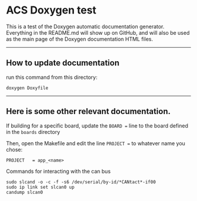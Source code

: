 # ACS Doxygen test

This is a test of the Doxygen automatic documentation generator.
Everything in the README.md will show up on GitHub, and will also
be used as the main page of the Doxygen documentation HTML files.

---------------------
## How to update documentation

run this command from this directory:
```
doxygen Doxyfile
```


---------------------
## Here is some other relevant documentation.

If building for a specific board, update the `BOARD =` line to the board
defined in the `boards` directory

Then, open the Makefile and edit the line `PROJECT =` to whatever name you chose:
```
PROJECT   = app_<name>
```

Commands for interacting with the can bus
```
sudo slcand -o -c -f -s6 /dev/serial/by-id/*CANtact*-if00
sudo ip link set slcan0 up
candump slcan0
```

